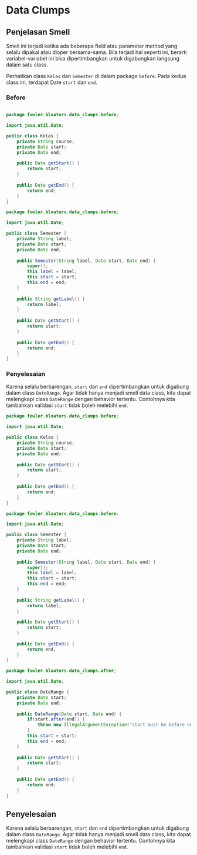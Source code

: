 # Data Clumps


## Penjelasan Smell

Smell ini terjadi ketika ada beberapa field atau parameter method yang selalu dipakai atau dioper bersama-sama. Bila terjadi hal seperti ini, berarti variabel-variabel ini bisa dipertimbangkan untuk digabungkan langsung dalam satu class.

Perhatikan class `Kelas` dan `Semester` di dalam package `before`. Pada kedua class ini, terdapat Date `start` dan `end`.

### Before

<Tabs>
<Tab name="kelas" text="Kelas.java">

```java

package fowler.bloaters.data_clumps.before;

import java.util.Date;

public class Kelas {
    private String course;
    private Date start;
    private Date end;
    
    public Date getStart() {
        return start;
    }
    
    public Date getEnd() {
        return end;
    }
}

```

</Tab>

<Tab name="semester" text="Semester.java">

```java
package fowler.bloaters.data_clumps.before;

import java.util.Date;

public class Semester {
	private String label;
	private Date start;
	private Date end;
	
	public Semester(String label, Date start, Date end) {
		super();
		this.label = label;
		this.start = start;
		this.end = end;
	}
	
	public String getLabel() {
		return label;
	}
	
	public Date getStart() {
		return start;
	}
	
	public Date getEnd() {
		return end;
	}
}

```
</Tab>

</Tabs>

### Penyelesaian

Karena selalu berbarengan, `start` dan `end` dipertimbangkan untuk digabung dalam class `DateRange`. Agar tidak hanya menjadi smell data class, kita dapat melengkapi class `DateRange` dengan behavior tertentu. Contohnya kita tambahkan validasi `start` tidak boleh melebihi `end`.

<Tabs>
<Tab name="kelas" text="Kelas.java">

```java
package fowler.bloaters.data_clumps.before;

import java.util.Date;

public class Kelas {
    private String course;
    private Date start;
    private Date end;
    
    public Date getStart() {
        return start;
    }
    
    public Date getEnd() {
        return end;
    }
}

```

</Tab>

<Tab name="semester" text="Semester.java">

```java
package fowler.bloaters.data_clumps.before;

import java.util.Date;

public class Semester {
	private String label;
	private Date start;
	private Date end;
	
	public Semester(String label, Date start, Date end) {
		super();
		this.label = label;
		this.start = start;
		this.end = end;
	}
	
	public String getLabel() {
		return label;
	}
	
	public Date getStart() {
		return start;
	}
	
	public Date getEnd() {
		return end;
	}
}

```
</Tab>
<Tab name="daterange" text="DateRange.java">

```java
package fowler.bloaters.data_clumps.after;

import java.util.Date;

public class DateRange {
	private Date start;
	private Date end;
	
	public DateRange(Date start, Date end) {
		if(start.after(end)) {
			throw new IllegalArgumentException("start must be before end");
		}
		this.start = start;
		this.end = end;
	}
	
	public Date getStart() {
		return start;
	}
	
	public Date getEnd() {
		return end;
	}
}
```
</Tab>
</Tabs>



## Penyelesaian

Karena selalu berbarengan, `start` dan `end` dipertimbangkan untuk digabung dalam class `DateRange`. Agar tidak hanya menjadi smell data class, kita dapat melengkapi class `DateRange` dengan behavior tertentu. Contohnya kita tambahkan validasi `start` tidak boleh melebihi `end`.